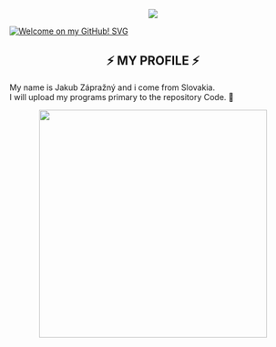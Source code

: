 <p align="center">
<img src="https://capsule-render.vercel.app/api?type=waving&height=300&color=gradient&text=Welcome%20on%20my%20GitHub&textBg=false&descAlign=60&rotate=0">
</p>

<a align="center" href="https://git.io/typing-svg"><img src="https://readme-typing-svg.demolab.com?font=Fira+Code&pause=1000&center=true&vCenter=true&width=1000&lines=Welcome+on+my+Github!;Look+down+%3A)" alt="Welcome on my GitHub! SVG" /></a>

<h2 align="center">⚡ MY PROFILE ⚡</h2>

<p>My name is Jakub Zápražný and i come from Slovakia.<br>
I will upload my programs primary to the repository Code. 💾<br>

<p align="center">
<img align="center" width="400" src="https://github-readme-stats.vercel.app/api?username=Jakub-bites&show_icons=true&theme=github&&hide_border=true"> 
